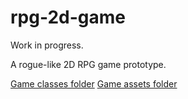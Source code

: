# rpg-2d-game

Work in progress.

A rogue-like 2D RPG game prototype.

[Game classes folder](https://github.com/EduardoKenji/rpg-2d-game/tree/master/android/src/com/mygdx/game)
[Game assets folder](https://github.com/EduardoKenji/rpg-2d-game/tree/master/android/assets)
